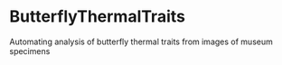 # ButterflyThermalTraits
Automating analysis of butterfly thermal traits from images of museum specimens
